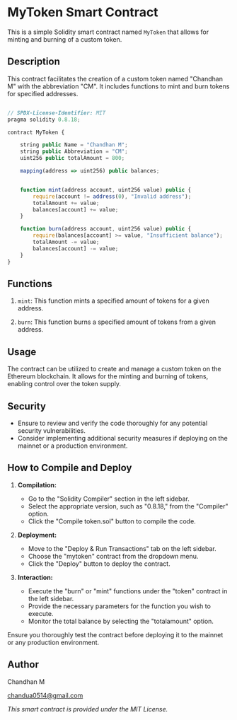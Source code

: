 # MyToken Smart Contract

This is a simple Solidity smart contract named `MyToken` that allows for minting and burning of a custom token. 

## Description

This contract facilitates the creation of a custom token named "Chandhan M" with the abbreviation "CM". It includes functions to mint and burn tokens for specified addresses.

```javascript

// SPDX-License-Identifier: MIT
pragma solidity 0.8.18;

contract MyToken {

    string public Name = "Chandhan M";
    string public Abbreviation = "CM";
    uint256 public totalAmount = 800;

    mapping(address => uint256) public balances;


    function mint(address account, uint256 value) public {
        require(account != address(0), "Invalid address");
        totalAmount += value;
        balances[account] += value;
    }

    function burn(address account, uint256 value) public {
        require(balances[account] >= value, "Insufficient balance");
        totalAmount -= value;
        balances[account] -= value;
    }
}
``` 
## Functions

1. `mint`: This function mints a specified amount of tokens for a given address.

2. `burn`: This function burns a specified amount of tokens from a given address.

## Usage

The contract can be utilized to create and manage a custom token on the Ethereum blockchain. It allows for the minting and burning of tokens, enabling control over the token supply.

## Security

- Ensure to review and verify the code thoroughly for any potential security vulnerabilities.
- Consider implementing additional security measures if deploying on the mainnet or a production environment.

## How to Compile and Deploy

1. **Compilation:** 
   - Go to the "Solidity Compiler" section in the left sidebar.
   - Select the appropriate version, such as "0.8.18," from the "Compiler" option.
   - Click the "Compile token.sol" button to compile the code.

2. **Deployment:**
   - Move to the "Deploy & Run Transactions" tab on the left sidebar.
   - Choose the "mytoken" contract from the dropdown menu.
   - Click the "Deploy" button to deploy the contract.

3. **Interaction:**
   - Execute the "burn" or "mint" functions under the "token" contract in the left sidebar.
   - Provide the necessary parameters for the function you wish to execute.
   - Monitor the total balance by selecting the "totalamount" option.

Ensure you thoroughly test the contract before deploying it to the mainnet or any production environment.

## Author
Chandhan M

chandua0514@gmail.com

*This smart contract is provided under the MIT License.*
